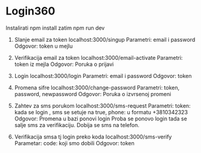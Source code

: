 # Login360


Instalirati npm install zatim npm run dev

1. Slanje email za token
localhost:3000/singup
Parametri: email i password
Odgovor: token u mejlu

2. Verifikacija email za token
localhost:3000/email-activate
Parametri: token iz mejla
Odgovor: Poruka o prijavi

3. Login
localhost:3000/login
Parametri: email i password
Odgovor: token

4. Promena sifre
localhost:3000/change-password
Parametri: token, password, newpassword
Odgovor: Poruka o izvrsenoj promeni

5. Zahtev za sms porukom
localhost:3000/sms-request
Parametri: token: kada se login , sms se setuje na true, phone: u formatu +3810342323
Odgovor: Promena u bazi ponovi login
Proba se ponovo login tada se salje sms za verifikaciju. Dobija se sms na telefon.

6. Verifikacija smsa tj login preko koda
localhost:3000/sms-verify
Parametar: code: koji smo dobili
Odgovor: token

